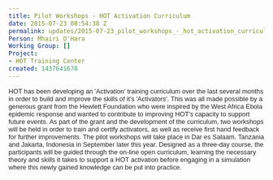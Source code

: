 ```yaml
---
title: Pilot Workshops - HOT Activation Curriculum
date: 2015-07-23 08:54:38 Z
permalink: updates/2015-07-23_pilot_workshops_-_hot_activation_curriculum_
Person: Mhairi O'Hara
Working Group: []
Project:
- HOT Training Center
created: 1437641678
---
```


<div style="color: #222222; font-family: arial, sans-serif; font-size: 12.8000001907349px; line-height: normal;"><p class="p1"><span class="s1">HOT has been developing an 'Activation' training curriculum over the last several months in order to build and improve the skills of it's 'Activators'. This was all made possible by a generous grant from the Hewlett Foundation who were inspired by the West Africa Ebola epidemic response and wanted to contribute to improving HOT's capacity to support future events</span><span style="font-size: 12.8000001907349px;">. As part of the grant and the development of the curriculum, two workshops will be held in order to train and certify activators, as well as receive first hand feedback for further improvements. The pilot workshops will take place in Dar es Salaam, Tanzania and Jakarta, Indonesia in September later this year. Designed as a three-day course, the participants will be guided through the on-line open curriculum, learning the necessary theory and skills it takes to support a HOT activation before engaging in a simulation where this newly gained knowledge can be put into practice.&nbsp;</span></p></div>
